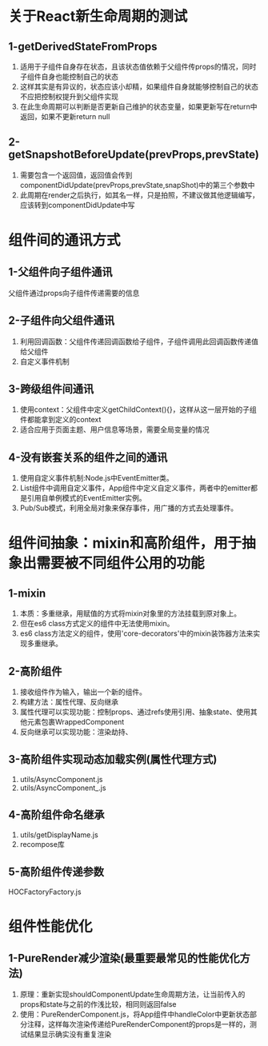 # 关于React新生命周期的测试
## 1-getDerivedStateFromProps
1. 适用于子组件自身存在状态，且该状态值依赖于父组件传props的情况，同时子组件自身也能控制自己的状态
2. 这样其实是有异议的，状态应该小却精，如果组件自身就能够控制自己的状态不应把控制权提升到父组件实现
3. 在此生命周期可以判断是否更新自己维护的状态变量，如果更新写在return中返回，如果不更新return null

## 2-getSnapshotBeforeUpdate(prevProps,prevState)
1. 需要包含一个返回值，返回值会传到componentDidUpdate(prevProps,prevState,snapShot)中的第三个参数中
2. 此周期在render之后执行，如其名一样，只是拍照，不建议做其他逻辑编写，应该转到componentDidUpdate中写

# 组件间的通讯方式
## 1-父组件向子组件通讯
父组件通过props向子组件传递需要的信息

## 2-子组件向父组件通讯
1. 利用回调函数：父组件传递回调函数给子组件，子组件调用此回调函数传递值给父组件
2. 自定义事件机制

## 3-跨级组件间通讯
1. 使用context：父组件中定义getChildContext(){}，这样从这一层开始的子组件都能拿到定义的context
2. 适合应用于页面主题、用户信息等场景，需要全局变量的情况

## 4-没有嵌套关系的组件之间的通讯
1. 使用自定义事件机制:Node.js中EventEmitter类。
2. List组件中调用自定义事件，App组件中定义自定义事件，两者中的emitter都是引用自单例模式的EventEmitter实例。
3. Pub/Sub模式，利用全局对象来保存事件，用广播的方式去处理事件。

# 组件间抽象：mixin和高阶组件，用于抽象出需要被不同组件公用的功能
## 1-mixin
1. 本质：多重继承，用赋值的方式将mixin对象里的方法挂载到原对象上。
2. 但在es6 class方式定义的组件中无法使用mixin。
3. es6 class方法定义的组件，使用'core-decorators'中的mixin装饰器方法来实现多重继承。

## 2-高阶组件
1. 接收组件作为输入，输出一个新的组件。
2. 构建方法：属性代理、反向继承
3. 属性代理可以实现功能：控制props、通过refs使用引用、抽象state、使用其他元素包裹WrappedComponent
4. 反向继承可以实现功能：渲染劫持、

## 3-高阶组件实现动态加载实例(属性代理方式)
1. utils/AsyncComponent.js
2. utils/AsyncComponent_.js

## 4-高阶组件命名继承
1. utils/getDisplayName.js
2. recompose库

## 5-高阶组件传递参数
HOCFactoryFactory.js


# 组件性能优化
## 1-PureRender减少渲染(最重要最常见的性能优化方法)
1. 原理：重新实现shouldComponentUpdate生命周期方法，让当前传入的props和state与之前的作浅比较，相同则返回false
2. 使用：PureRenderComponent.js，将App组件中handleColor中更新状态部分注释，这样每次渲染传递给PureRenderComponent的props是一样的，测试结果显示确实没有重复渲染
